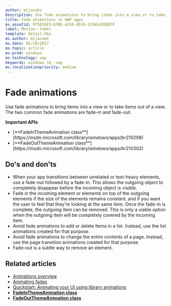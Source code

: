 ```yaml
---
author: mijacobs
Description: Use fade animations to bring items into a view or to take items out of a view. The two common fade animations are fade-in and fade-out.
title: Fade animations in UWP apps
ms.assetid: 975E5EE3-EFBE-4159-8D10-3C94143DD07F
label: Motion--fades
template: detail.hbs
ms.author: mijacobs
ms.date: 05/19/2017
ms.topic: article
ms.prod: windows
ms.technology: uwp
keywords: windows 10, uwp
ms.localizationpriority: medium
---
```


# Fade animations



Use fade animations to bring items into a view or to take items out of a view. The two common fade animations are fade-in and fade-out.

<div class="important-apis" >
<b>Important APIs</b><br/>
<ul>
<li>[**FadeInThemeAnimation class**](https://msdn.microsoft.com/library/windows/apps/br210298)</li>
<li>[**FadeOutThemeAnimation class**](https://msdn.microsoft.com/library/windows/apps/br210302)</li>
</ul>
</div>


## Do's and don'ts


-   When your app transitions between unrelated or text-heavy elements, use a fade-out followed by a fade-in. This allows the outgoing object to completely disappear before the incoming object is visible.
-   Fade in the incoming element or elements on top of the outgoing elements if the size of the elements remains constant, and if you want the user to feel that they're looking at the same item. Once the fade-in is complete, the outgoing item can be removed. This is only a viable option when the outgoing item will be completely covered by the incoming item.
-   Avoid fade animations to add or delete items in a list. Instead, use the list animations created for that purpose.
-   Avoid fade animations to change the entire contents of a page. Instead, use the page transition animations created for that purpose.
-   Fade-out is a subtle way to remove an element.
## Related articles

* [Animations overview](https://msdn.microsoft.com/library/windows/apps/mt187350)
* [Animating fades](https://msdn.microsoft.com/library/windows/apps/xaml/jj649429)
* [Quickstart: Animating your UI using library animations](https://msdn.microsoft.com/library/windows/apps/xaml/hh452703)
* [**FadeInThemeAnimation class**](https://msdn.microsoft.com/library/windows/apps/br210298)
* [**FadeOutThemeAnimation class**](https://msdn.microsoft.com/library/windows/apps/br210302)

 

 




